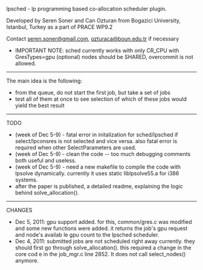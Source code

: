 lpsched - lp programming based co-allocation scheduler plugin.

Developed by Seren Soner and Can Ozturan from Bogazici University, Istanbul, Turkey as a part of PRACE WP9.2

Contact seren.soner@gmail.com, ozturaca@boun.edu.tr if necessary

- IMPORTANT NOTE: sched currently works with only CR_CPU with GresTypes=gpu (optional)
  nodes should be SHARED, overcommit is not allowed.

--------------------------------------------------------
The main idea is the following:

- from the queue, do not start the first job, but take a set of jobs 
- test all of them at once to see selection of which of these jobs 
  would yield the best result

--------------------------------------------------------
TODO

- (week of Dec 5-9) - fatal error in initalization for sched/lpsched if select/lpconsres is not selected and vice versa.
		    also fatal error is required when other SelectParameters are used.
- (week of Dec 5-9) - clean the code -- too much debugging comments both useful and useless.
- (week of Dec 5-9) - need a new makefile to compile the code with lpsolve dynamically. currently it uses static liblpsolve55.a for i386 systems.
- after the paper is published, a detailed readme, explaining the logic behind solve_allocation().

--------------------------------------------------------
CHANGES

- Dec 5, 2011: gpu support added. for this, common/gres.c was modified and some new functions were added. it returns the job's gpu request and node's availab
le gpu count to the lpsched scheduler. 
- Dec 4, 2011: submitted jobs are not scheduled right away currently. they should first go through solve_allocation(). this required a change in the core cod
e in the job_mgr.c line 2852. It does not call select_nodes() anymore.

